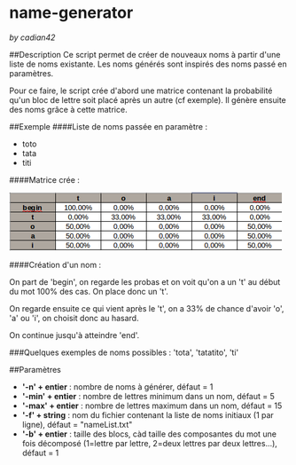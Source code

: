 # name-generator
*by cadian42*

##Description
Ce script permet de créer de nouveaux noms à partir d'une liste de noms existante. Les noms générés sont inspirés des
noms passé en paramètres.

Pour ce faire, le script crée d'abord une matrice contenant la probabilité qu'un bloc de lettre soit placé après un autre
(cf exemple). Il génère ensuite des noms grâce à cette matrice.

##Exemple
####Liste de noms passée en paramètre :
- toto
- tata
- titi

####Matrice crée :

![Matrice](https://github.com/cadian42/name-generator/blob/master/matrice.png?raw=true)

####Création d'un nom :

On part de 'begin', on regarde les probas et on voit qu'on a un 't' au début du mot 100% des cas. On place donc un 't'.

On regarde ensuite ce qui vient après le 't', on a 33% de chance d'avoir 'o', 'a' ou 'i', on choisit donc au hasard.

On continue jusqu'à atteindre 'end'.

###Quelques exemples de noms possibles :
'tota', 'tatatito', 'ti'

##Paramètres
- **'-n' + entier** : nombre de noms à générer, défaut = 1
- **'-min' + entier** : nombre de lettres minimum dans un nom, défaut = 5
- **'-max' + entier** : nombre de lettres maximum dans un nom, défaut = 15
- **'-f' + string** : nom du fichier contenant la liste de noms initiaux (1 par ligne), défaut = "nameList.txt"
- **'-b' + entier** : taille des blocs, càd taille des composantes du mot une fois décomposé 
(1=lettre par lettre, 2=deux lettres par deux lettres...), défaut = 1
